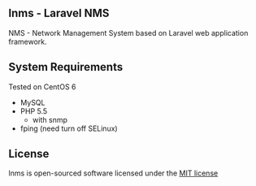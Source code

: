 ## lnms - Laravel NMS

NMS - Network Management System based on Laravel web application framework.

## System Requirements

Tested on CentOS 6
* MySQL
* PHP 5.5
  * with snmp
* fping (need turn off SELinux)

## License

lnms is open-sourced software licensed under the 
[MIT license](http://opensource.org/licenses/MIT)

